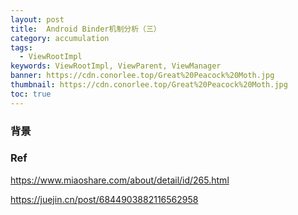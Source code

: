 ```yaml
---
layout: post
title:  Android Binder机制分析（三）
category: accumulation
tags:
  - ViewRootImpl
keywords: ViewRootImpl, ViewParent, ViewManager
banner: https://cdn.conorlee.top/Great%20Peacock%20Moth.jpg
thumbnail: https://cdn.conorlee.top/Great%20Peacock%20Moth.jpg
toc: true
---
```


### 背景


### Ref
<https://www.miaoshare.com/about/detail/id/265.html>

<https://juejin.cn/post/6844903882116562958>
